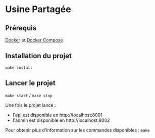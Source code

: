 # Usine Partagée

## Prérequis

[Docker](https://docs.docker.com/install/) et [Docker Compose](https://docs.docker.com/compose/)

## Installation du projet

`make install`

## Lancer le projet

`make start` / `make stop`

Une fois le projet lancé : 

* l'api est disponible en http://localhost:8001
* l'admin est disponible en http://localhost:8002

Pour obtenir plus d'information sur les commandes disponibles : `make`
